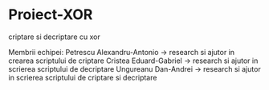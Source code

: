 # Proiect-XOR
criptare si decriptare cu xor

Membrii echipei:
Petrescu Alexandru-Antonio -> research si ajutor in crearea scriptului de criptare
Cristea Eduard-Gabriel -> research si ajutor in scrierea scriptului de decriptare
Ungureanu Dan-Andrei -> research si ajutor in scrierea scriptului de criptare si decriptare
